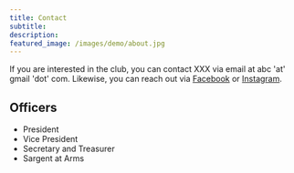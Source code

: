 ```yaml
---
title: Contact
subtitle: 
description: 
featured_image: /images/demo/about.jpg
---
```


If you are interested in the club, you can contact XXX via email at abc 'at' gmail 'dot' com. Likewise, you can reach out via [Facebook](https://www.facebook.com/groups/SAMagician) or [Instagram](https://www.instagram.com/magicsanantonio).

## Officers

- President
- Vice President
- Secretary and Treasurer
- Sargent at Arms
